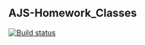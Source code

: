 ## AJS-Homework_Classes

[![Build status](https://ci.appveyor.com/api/projects/status/9sjuov0ec16emgab?svg=true)](https://ci.appveyor.com/project/karina-vinogradova/ajs-homework-classes)
